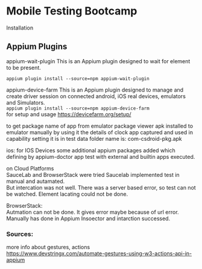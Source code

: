 # Mobile Testing Bootcamp

Installation

## Appium Plugins

appium-wait-plugin
This is an Appium plugin designed to wait for element to be present.
``` 
appium plugin install --source=npm appium-wait-plugin
```
appium-device-farm 
This is an Appium plugin designed to manage and create driver session on connected android, iOS real devices, emulators and Simulators.  
``` appium plugin install --source=npm appium-device-farm ```  
for setup and usage
https://devicefarm.org/setup/


to get package name of app from emulator package viewer apk installed to emulator manually
by using it the details of clock app captured and used in capability setting
it is in test data folder name is: com-csdroid-pkg.apk


ios: for IOS Devices
some additional appium packages added which defining by appium-doctor
app test with external and builtin apps executed.

on Cloud Platforms  
SauceLab and BrowserStack were tried
Saucelab implemented test in manual and autamated.  
But intercation was not well. There was a server based error, so test can not be watched. Element lacating could not be done.

BrowserStack:  
Autmation can not be done. It gives error maybe because of url error.
Manually has done in Appium Insoector and intarction successed.  



### Sources:  
more info about gestures, actions  
https://www.devstringx.com/automate-gestures-using-w3-actions-api-in-appium



